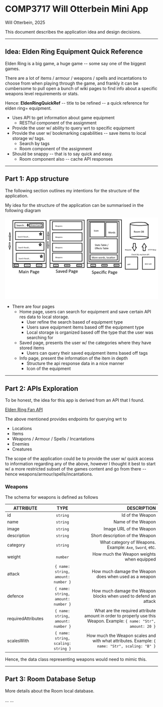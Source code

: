 # COMP3717 Will Otterbein Mini App
Will Otterbein, 2025

This document describes the application idea and design decisions.

---
## Idea: Elden Ring Equipment Quick Reference
Elden Ring is a big game, a huge game -- some say one of the biggest games.

There are a lot of items / armour / weapons / spells and incantations to choose from
when playing through the game, and frankly it can be cumbersome to pull open a bunch of
wiki pages to find info about a specific weapons level requirements or stats.

Hence: **EldenRingQuickRef** -- title to be refined -- a quick reference for elden ring=
equipment.
- Uses API to get information about game equipment
	- RESTful component of the assignment
- Provide the user w/ ability to query wrt to specific equipment
- Provide the user w/ bookmarking capabilities -- save items to local storage w/ tags.
	- Search by tags
	- Room component of the assignment
- Should be snappy -- that is to say quick and easy.
	- Room component also -- cache API responses

---
## Part 1: App structure
The following section outlines my intentions for the structure of the application.

My idea for the structure of the application can be summarised in the following diagram

![Elden Ring Equipment Quick Ref](./.gitresources/AppIdeaDiagram.png)

- There are four pages
	- Home page, users can search for equipment and save certain API res data to local storage.
		- User refine the search based of equipment type
		- Users save equipment items based off the equipment type
		- Local storage is organized based off the type that the user was searching for
	- Saved page, presents the user w/ the categories where they have stored items
		- Users can query their saved equipment items based off tags
	- Info page, present the information of the item in depth
		- Structure the api response data in a nice manner
		- Icon of the equipment

---
## Part 2: APIs Exploration
To be honest, the idea for this app is derived from an API that I found.

[Elden Ring Fan API](https://docs.eldenring.fanapis.com/docs)

The above mentioned provides endpoints for querying wrt to
- Locations
- Items
- Weapons / Armour / Spells / Incantations 
- Enemies
- Creatures

The scope of the application could be to provide the user w/ quick access
to information regarding any of the above, however I thought it best to start
w/ a more restricted subset of the games content and go from there -- hence weapons/armour/spells/incantations.

### Weapons
The schema for weapons is defined as follows

| ATTRIBUTE        |      TYPE      |   DESCRIPTION |
| ------------- | :-----------: | -----: |
| id         | `string` | Id of the Weapon |
| name         | `string` | Name of the Weapon |
| image         | `string` | Image URL of the Weapon |
| description         | `string` | Short description of the Weapon |
| category         | `string` | What category of Weapons. Example: `Axe`, `Sword`, etc. |
| weight          | `number` | How much the Weapon weights when equipped |
| attack         | `{ name: string, amount: number }` | How much damage the Weapon does when used as a weapon  |
| defence         | `{ name: string, amount: number }` | How much damage the Weapon blocks when used to defend an attack  |
| requiredAttributes         | `{ name: string, amount: number }` | What are the required attribute amount in order to properly use this Weapon. Example: `{ name: "Str", amount: 20 }`  |
| scalesWith         | `{ name: string, scaling: string }` | How much the Weapon scales and with what attributes. Example: `{ name: "Str", scaling: "B" }`  |

Hence, the data class representing weapons would need to mimic this.



---
## Part 3: Room Database Setup
More details about the Room local database.

...  ...
